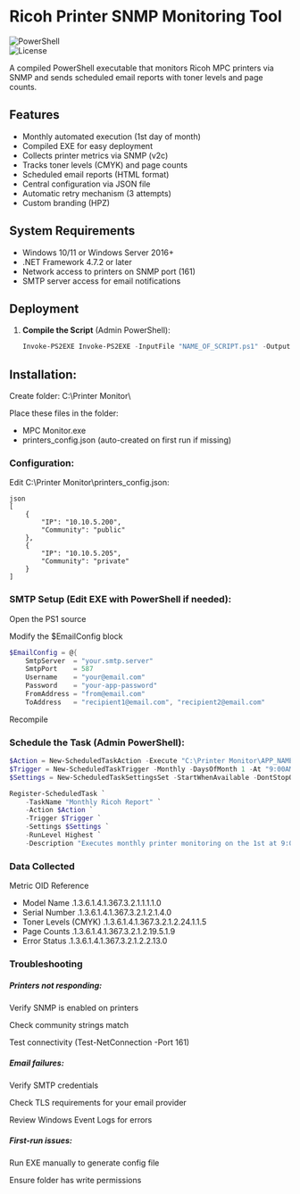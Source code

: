 # Ricoh Printer SNMP Monitoring Tool

![PowerShell](https://img.shields.io/badge/PowerShell-v5.1+-blue.svg)  
![License](https://img.shields.io/badge/License-MIT-green.svg)

A compiled PowerShell executable that monitors Ricoh MPC printers via SNMP and sends scheduled email reports with toner levels and page counts.

## Features

- Monthly automated execution (1st day of month)
- Compiled EXE for easy deployment
- Collects printer metrics via SNMP (v2c)
- Tracks toner levels (CMYK) and page counts
- Scheduled email reports (HTML format)
- Central configuration via JSON file
- Automatic retry mechanism (3 attempts)
- Custom branding (HPZ)

## System Requirements

- Windows 10/11 or Windows Server 2016+
- .NET Framework 4.7.2 or later
- Network access to printers on SNMP port (161)
- SMTP server access for email notifications

## Deployment

1. **Compile the Script** (Admin PowerShell):
   ```powershell
   Invoke-PS2EXE Invoke-PS2EXE -InputFile "NAME_OF_SCRIPT.ps1" -OutputFile "APP_NAME.exe" -IconFile "ICON.ico" -Title "TITLE" -Company "COMPANY" -Product "PRODUCT" -Description "DESCRIPTION OF APP"


## Installation:

Create folder: C:\Printer Monitor\

Place these files in the folder:

- MPC Monitor.exe
- printers_config.json (auto-created on first run if missing)

### Configuration:

Edit C:\Printer Monitor\printers_config.json:


```
json
[
    {
        "IP": "10.10.5.200",
        "Community": "public"
    },
    {
        "IP": "10.10.5.205",
        "Community": "private"
    }
]
```


### SMTP Setup (Edit EXE with PowerShell if needed):

Open the PS1 source

Modify the $EmailConfig block

```powershell
$EmailConfig = @{
    SmtpServer  = "your.smtp.server"
    SmtpPort    = 587
    Username    = "your@email.com"
    Password    = "your-app-password"  
    FromAddress = "from@email.com"
    ToAddress   = "recipient1@email.com", "recipient2@email.com"
```

Recompile


### Schedule the Task (Admin PowerShell):

```powershell
$Action = New-ScheduledTaskAction -Execute "C:\Printer Monitor\APP_NAME.exe"
$Trigger = New-ScheduledTaskTrigger -Monthly -DaysOfMonth 1 -At "9:00AM"
$Settings = New-ScheduledTaskSettingsSet -StartWhenAvailable -DontStopOnIdleEnd

Register-ScheduledTask `
    -TaskName "Monthly Ricoh Report" `
    -Action $Action `
    -Trigger $Trigger `
    -Settings $Settings `
    -RunLevel Highest `
    -Description "Executes monthly printer monitoring on the 1st at 9:00 AM"
```

### Data Collected

Metric	OID Reference
- Model Name	.1.3.6.1.4.1.367.3.2.1.1.1.1.0
- Serial Number	.1.3.6.1.4.1.367.3.2.1.2.1.4.0
- Toner Levels (CMYK)	.1.3.6.1.4.1.367.3.2.1.2.24.1.1.5
- Page Counts	.1.3.6.1.4.1.367.3.2.1.2.19.5.1.9
- Error Status	.1.3.6.1.4.1.367.3.2.1.2.2.13.0

### Troubleshooting

##### Printers not responding:

Verify SNMP is enabled on printers

Check community strings match

Test connectivity (Test-NetConnection <IP> -Port 161)

##### Email failures:

Verify SMTP credentials

Check TLS requirements for your email provider

Review Windows Event Logs for errors

##### First-run issues:

Run EXE manually to generate config file

Ensure folder has write permissions


